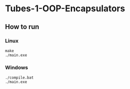 # Tubes-1-OOP-Encapsulators

## How to run
### Linux
```
make
./main.exe
```

### Windows
```
./compile.bat
./main.exe
```